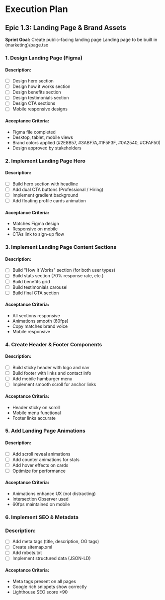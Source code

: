 # Execution Plan

## Epic 1.3: Landing Page & Brand Assets
**Sprint Goal:** Create public-facing landing page
Landing page to be built in (marketing)/page.tsx

### 1. Design Landing Page (Figma) 
#### Description: 
- [ ] Design hero section
- [ ] Design how it works section
- [ ] Design benefits section
- [ ] Design testimonials section
- [ ] Design CTA sections
- [ ] Mobile responsive designs
#### Acceptance Criteria: 
- Figma file completed
- Desktop, tablet, mobile views
- Brand colors applied (#2E8B57, #3ABF7A,#1F5F3F, #0A2540, #CFAF50)
- Design approved by stakeholders

### 2. Implement Landing Page Hero 
#### Description: 
- [ ] Build hero section with headline
- [ ] Add dual CTA buttons (Professional / Hiring)
- [ ] Implement gradient background
- [ ] Add floating profile cards animation
#### Acceptance Criteria: 
- Matches Figma design
- Responsive on mobile
- CTAs link to sign-up flow

### 3. Implement Landing Page Content Sections 
#### Description: 
- [ ] Build "How It Works" section (for both user types)
- [ ] Build stats section (70% response rate, etc.)
- [ ] Build benefits grid
- [ ] Build testimonials carousel
- [ ] Build final CTA section
#### Acceptance Criteria: 
- All sections responsive
- Animations smooth (60fps)
- Copy matches brand voice
- Mobile responsive

### 4. Create Header & Footer Components 
#### Description: 
- [ ] Build sticky header with logo and nav
- [ ] Build footer with links and contact info
- [ ] Add mobile hamburger menu
- [ ] Implement smooth scroll for anchor links
#### Acceptance Criteria: 
- Header sticky on scroll
- Mobile menu functional
- Footer links accurate

### 5. Add Landing Page Animations 
#### Description: 
- [ ] Add scroll reveal animations
- [ ] Add counter animations for stats
- [ ] Add hover effects on cards
- [ ] Optimize for performance
#### Acceptance Criteria: 
- Animations enhance UX (not distracting)
- Intersection Observer used
- 60fps maintained on mobile

### 6. Implement SEO & Metadata 
### Description: 
- [ ] Add meta tags (title, description, OG tags)
- [ ] Create sitemap.xml
- [ ] Add robots.txt
- [ ] Implement structured data (JSON-LD)
#### Acceptance Criteria: 
- Meta tags present on all pages
- Google rich snippets show correctly
- Lighthouse SEO score >90